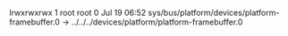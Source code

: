 lrwxrwxrwx 1 root root 0 Jul 19 06:52 sys/bus/platform/devices/platform-framebuffer.0 -> ../../../devices/platform/platform-framebuffer.0
